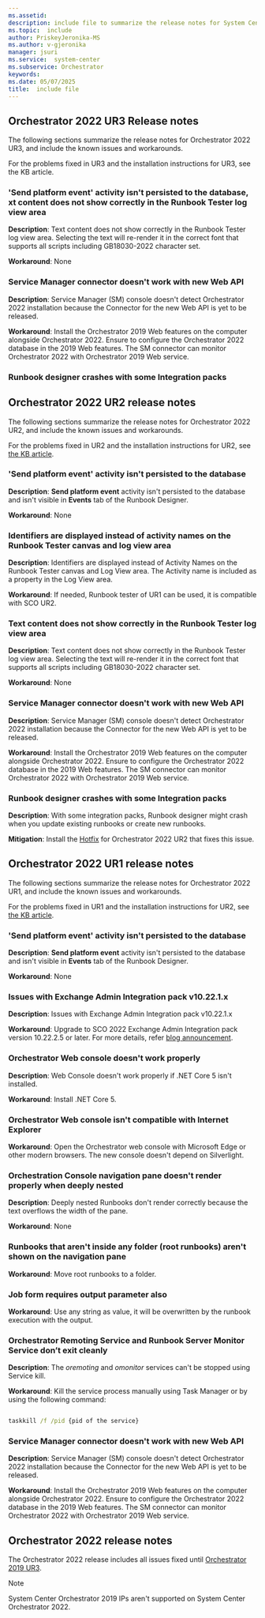 ```yaml
---
ms.assetid:
description: include file to summarize the release notes for System Center 2022 - Orchestrator
ms.topic:  include
author: PriskeyJeronika-MS
ms.author: v-gjeronika
manager: jsuri
ms.service:  system-center
ms.subservice: Orchestrator
keywords:
ms.date: 05/07/2025
title:  include file
---
```


## Orchestrator 2022 UR3 Release notes

The following sections summarize the release notes for Orchestrator 2022 UR3, and include the known issues and workarounds.

For the problems fixed in UR3 and the installation instructions for UR3, see the KB article.

### 'Send platform event' activity isn't persisted to the database, xt content does not show correctly in the Runbook Tester log view area

**Description**: Text content does not show correctly in the Runbook Tester log view area. Selecting the text will re-render it in the correct font that supports all scripts including GB18030-2022 character set.

**Workaround**: None

### Service Manager connector doesn't work with new Web API

**Description**: Service Manager (SM) console doesn't detect Orchestrator 2022 installation because the Connector for the new Web API is yet to be released.

**Workaround**: Install the Orchestrator 2019 Web features on the computer alongside Orchestrator 2022. Ensure to configure the Orchestrator 2022 database in the 2019 Web features. The SM connector can monitor Orchestrator 2022 with Orchestrator 2019 Web service.

### Runbook designer crashes with some Integration packs

## Orchestrator 2022 UR2 release notes

The following sections summarize the release notes for Orchestrator 2022 UR2, and include the known issues and workarounds.

For the problems fixed in UR2 and the installation instructions for UR2, see [the KB article](https://support.microsoft.com/kb/5033099).

### 'Send platform event' activity isn't persisted to the database

**Description**: **Send platform event** activity isn't persisted to the database and isn't visible in **Events** tab of the Runbook Designer.

**Workaround**: None

### Identifiers are displayed instead of activity names on the Runbook Tester canvas and log view area

**Description**: Identifiers are displayed instead of Activity Names on the Runbook Tester canvas and Log View area. The Activity name is included as a property in the Log View area.

**Workaround**: If needed, Runbook tester of UR1 can be used, it is compatible with SCO UR2.

### Text content does not show correctly in the Runbook Tester log view area

**Description**: Text content does not show correctly in the Runbook Tester log view area. Selecting the text will re-render it in the correct font that supports all scripts including GB18030-2022 character set.

**Workaround**: None

### Service Manager connector doesn't work with new Web API

**Description**: Service Manager (SM) console doesn't detect Orchestrator 2022 installation because the Connector for the new Web API is yet to be released.

**Workaround**: Install the Orchestrator 2019 Web features on the computer alongside Orchestrator 2022. Ensure to configure the Orchestrator 2022 database in the 2019 Web features. The SM connector can monitor Orchestrator 2022 with Orchestrator 2019 Web service.

### Runbook designer crashes with some Integration packs

**Description**: With some integration packs, Runbook designer might crash when you update existing runbooks or create new runbooks.

**Mitigation**: Install the [Hotfix](https://www.catalog.update.microsoft.com/Search.aspx?q=5033783) for Orchestrator 2022 UR2 that fixes this issue.

## Orchestrator 2022 UR1 release notes

The following sections summarize the release notes for Orchestrator 2022 UR1, and include the known issues and workarounds.

For the problems fixed in UR1 and the installation instructions for UR2, see [the KB article](https://support.microsoft.com/kb/5021420).

### 'Send platform event' activity isn't persisted to the database

**Description**: **Send platform event** activity isn't persisted to the database and isn't visible in **Events** tab of the Runbook Designer.

**Workaround**: None

### Issues with Exchange Admin Integration pack v10.22.1.x

**Description**: Issues with Exchange Admin Integration pack v10.22.1.x

**Workaround**: Upgrade to SCO 2022 Exchange Admin Integration pack version 10.22.2.5 or later. For more details, refer [blog announcement](https://techcommunity.microsoft.com/t5/system-center-blog/update-sc-orchestrator-exchange-admin-2022-integration-pack-v10/ba-p/3828422).


### Orchestrator Web console doesn't work properly

**Description**: Web Console doesn't work properly if .NET Core 5 isn't installed.

**Workaround**: Install .NET Core 5.

### Orchestrator Web console isn't compatible with Internet Explorer

**Workaround**: Open the Orchestrator web console with Microsoft Edge or other modern browsers. The new console doesn't depend on Silverlight.

### Orchestration Console navigation pane doesn't render properly when deeply nested

**Description**: Deeply nested Runbooks don't render correctly because the text overflows the width of the pane.

**Workaround**: None

### Runbooks that aren't inside any folder (root runbooks) aren't shown on the navigation pane

**Workaround**: Move root runbooks to a folder.

### Job form requires output parameter also

**Workaround**: Use any string as value, it will be overwritten by the runbook execution with the output.

### Orchestrator Remoting Service and Runbook Server Monitor Service don’t exit cleanly

**Description**: The *oremoting* and *omonitor* services can't be stopped using Service kill.

**Workaround**: Kill the service process manually using Task Manager or by using the following command:

```cmd

taskkill /f /pid {pid of the service}

```

### Service Manager connector doesn't work with new Web API

**Description**: Service Manager (SM) console doesn't detect Orchestrator 2022 installation because the Connector for the new Web API is yet to be released.

**Workaround**: Install the Orchestrator 2019 Web features on the computer alongside Orchestrator 2022. Ensure to configure the Orchestrator 2022 database in the 2019 Web features. The SM connector can monitor Orchestrator 2022 with Orchestrator 2019 Web service.

## Orchestrator 2022 release notes

The Orchestrator 2022 release includes all issues fixed until [Orchestrator 2019 UR3](https://support.microsoft.com/topic/update-rollup-3-for-system-center-2019-orchestrator-70bc1df6-adbc-9b89-68bf-df5a6eefca5f).

>[!NOTE]
>System Center Orchestrator 2019 IPs aren't supported on System Center Orchestrator 2022. 
